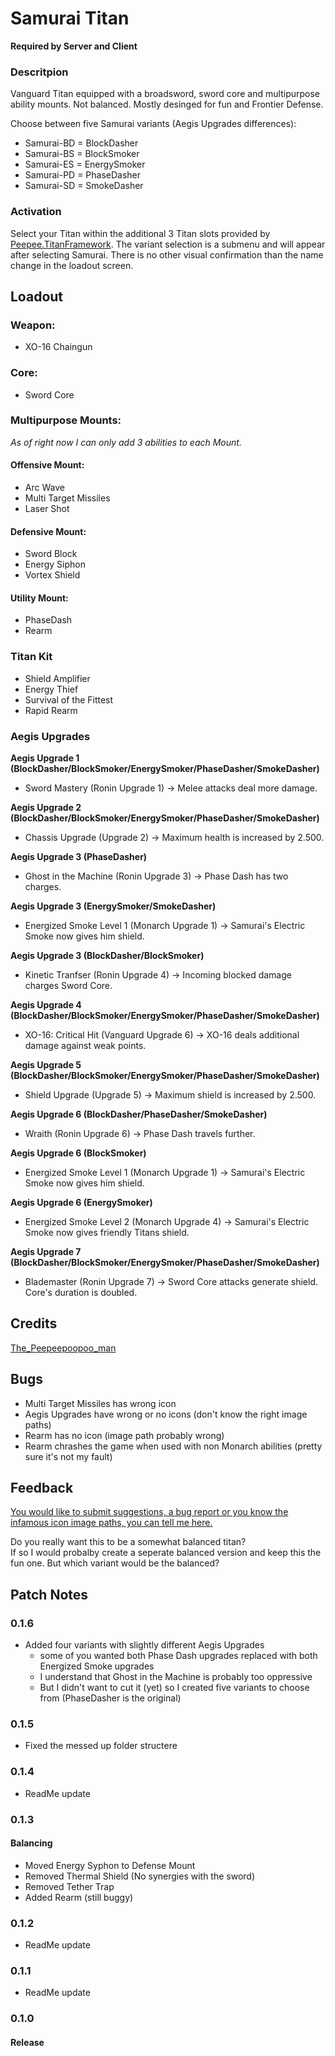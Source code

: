 # Samurai Titan

**Required by Server and Client**

### Descritpion
Vanguard Titan equipped with a broadsword, sword core and multipurpose ability mounts.
Not balanced. Mostly desinged for fun and Frontier Defense.

Choose between five Samurai variants (Aegis Upgrades differences):
- Samurai-BD = BlockDasher
- Samurai-BS = BlockSmoker
- Samurai-ES = EnergySmoker
- Samurai-PD = PhaseDasher
- Samurai-SD = SmokeDasher


### Activation
Select your Titan within the additional 3 Titan slots provided by <a href="https://northstar.thunderstore.io/package/The_Peepeepoopoo_man/Titanframework/">Peepee.TitanFramework</a>.
The variant selection is a submenu and will appear after selecting Samurai.
There is no other visual confirmation than the name change in the loadout screen.


## Loadout
### Weapon:
- XO-16 Chaingun


### Core:
- Sword Core


### Multipurpose Mounts:
*As of right now I can only add 3 abilities to each Mount.*

#### Offensive Mount:
- Arc Wave
- Multi Target Missiles
- Laser Shot

#### Defensive Mount:
- Sword Block
- Energy Siphon
- Vortex Shield

#### Utility Mount:
- PhaseDash
- Rearm


### Titan Kit
- Shield Amplifier
- Energy Thief
- Survival of the Fittest
- Rapid Rearm


### Aegis Upgrades
**Aegis Upgrade 1 (BlockDasher/BlockSmoker/EnergySmoker/PhaseDasher/SmokeDasher)**
- Sword Mastery (Ronin Upgrade 1)
-> Melee attacks deal more damage.

**Aegis Upgrade 2 (BlockDasher/BlockSmoker/EnergySmoker/PhaseDasher/SmokeDasher)**
- Chassis Upgrade (Upgrade 2)
-> Maximum health is increased by 2.500.

**Aegis Upgrade 3 (PhaseDasher)**
- Ghost in the Machine (Ronin Upgrade 3)
-> Phase Dash has two charges.

**Aegis Upgrade 3 (EnergySmoker/SmokeDasher)**
- Energized Smoke Level 1 (Monarch Upgrade 1)
-> Samurai's Electric Smoke now gives him shield.

**Aegis Upgrade 3 (BlockDasher/BlockSmoker)**
- Kinetic Tranfser (Ronin Upgrade 4)
-> Incoming blocked damage charges Sword Core.

**Aegis Upgrade 4 (BlockDasher/BlockSmoker/EnergySmoker/PhaseDasher/SmokeDasher)**
- XO-16: Critical Hit (Vanguard Upgrade 6)
-> XO-16 deals additional damage against weak points.

**Aegis Upgrade 5 (BlockDasher/BlockSmoker/EnergySmoker/PhaseDasher/SmokeDasher)**
- Shield Upgrade (Upgrade 5)
-> Maximum shield is increased by 2.500.

**Aegis Upgrade 6 (BlockDasher/PhaseDasher/SmokeDasher)**
- Wraith (Ronin Upgrade 6)
-> Phase Dash travels further.

**Aegis Upgrade 6 (BlockSmoker)**
- Energized Smoke Level 1 (Monarch Upgrade 1)
-> Samurai's Electric Smoke now gives him shield.

**Aegis Upgrade 6 (EnergySmoker)**
- Energized Smoke Level 2 (Monarch Upgrade 4)
-> Samurai's Electric Smoke now gives friendly Titans shield.

**Aegis Upgrade 7 (BlockDasher/BlockSmoker/EnergySmoker/PhaseDasher/SmokeDasher)**
- Blademaster (Ronin Upgrade 7)
-> Sword Core attacks generate shield. Core's duration is doubled.



## Credits
<a href="https://northstar.thunderstore.io/package/The_Peepeepoopoo_man/">The_Peepeepoopoo_man</a>


## Bugs
- Multi Target Missiles has wrong icon
- Aegis Upgrades have wrong or no icons (don't know the right image paths)
- Rearm has no icon (image path probably wrong)
- Rearm chrashes the game when used with non Monarch abilities (pretty sure it's not my fault)


## Feedback
<a href="https://forms.gle/n4FesmAWMDcWWUEf8">You would like to submit suggestions, a bug report or you know the infamous icon image paths, you can tell me here.</a>

Do you really want this to be a somewhat balanced titan?  <br>
If so I would probalby create a seperate balanced version and keep this the fun one.
But which variant would be the balanced?



## Patch Notes
### 0.1.6
- Added four variants with slightly different Aegis Upgrades
	- some of you wanted both Phase Dash upgrades replaced with both Energized Smoke upgrades
	- I understand that Ghost in the Machine is probably too oppressive
	- But I didn't want to cut it (yet) so I created five variants to choose from (PhaseDasher is the original)

### 0.1.5
- Fixed the messed up folder structere

### 0.1.4
- ReadMe update

### 0.1.3
#### Balancing
- Moved Energy Syphon to Defense Mount
- Removed Thermal Shield (No synergies with the sword)
- Removed Tether Trap
- Added Rearm (still buggy)

### 0.1.2
- ReadMe update

### 0.1.1
- ReadMe update

### 0.1.0
#### Release
